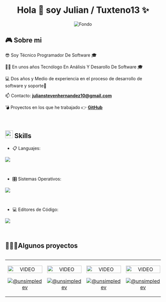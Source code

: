 <h1 align="center">Hola 👋  soy Julian / Tuxteno13 ✨ </h1> 

<div align="center"> 

![Fondo](https://github.com/user-attachments/assets/6c30507a-dc7e-463d-a40b-12e5b78cad1d)


</div>
<!--Intro start-->

 
## <b>🎮 Sobre mi</b>

<p align="left">
  
😎 Soy Técnico Programador De Software 🎓

👨‍💻 En unos años Tecnólogo En Análisis Y Desarollo De Software 🎓

💻 Dos años y Medio de experiencia en el proceso de desarrollo de software y soporte👾

📫 Contacto: **julianstevenhernandez10@gmail.com**

💣 Proyectos en los que he trabajado 👉 **[GitHub]()**

<!--Intro end-->
</p>


<br>

## <img src="https://media2.giphy.com/media/QssGEmpkyEOhBCb7e1/giphy.gif?cid=ecf05e47a0n3gi1bfqntqmob8g9aid1oyj2wr3ds3mg700bl&rid=giphy.gif" width ="25"><b> Skills</b>

<p align="center">

- 📋 Languajes:
    
<p align="left">
  <a href="https://skillicons.dev">
    <img src="https://skillicons.dev/icons?i=html,css,js,cs,dotnet,java,php,mysql,bootstrap,git" />
  </a>
</p>
<br>
    
    
- 🎛️ Sistemas Operativos:

<p align="left">
  <a href="https://skillicons.dev">
    <img src="https://skillicons.dev/icons?i=windows,apple" />
  </a>
</p>
<br>

    
- 💻 Editores de Código:

<p align="left">
  <a href="https://skillicons.dev">
    <img src="https://skillicons.dev/icons?i=atom,codepen,sublime,visualstudio,vscode,github" />
  </a>
</p>
<br>
</p>

<div id="proyectos">
<h2>👨🏻‍💻Algunos proyectos</h2>

<table align="left" >
<tr border="none">
  <td width="25%" align="center">
    <p align="center">
        <img align="center" width=100% src="https://raw.githubusercontent.com/unsimpledev/unsimpledev/main/assets/smsgateway.webp"   alt="VIDEO" />
      </p>
    <p align="center">
      <a href="https://github.com/unsimpledev/ProyectoSMSGateway" target="blank"><img align="center" src="https://img.shields.io/badge/GitHub-100000?style=for-the-badge&logo=github&logoColor=white" alt="@unsimpledev" /></a>
    </p>       
</td>
<td width="25%" align="center">
    <p align="center">
        <img align="center" width=100% src="https://raw.githubusercontent.com/unsimpledev/unsimpledev/main/assets/notifandroid.webp"   alt="VIDEO" />
      </p>
    <p align="center">
      <a href="https://github.com/unsimpledev/ProyectoNotificaciones" target="blank"><img align="center" src="https://img.shields.io/badge/GitHub-100000?style=for-the-badge&logo=github&logoColor=white" alt="@unsimpledev" /></a>
    </p>       
</td>
  
  <td width="25%" align="center">
    <p align="center">
        <img align="center" width=100% src="https://raw.githubusercontent.com/unsimpledev/unsimpledev/main/assets/chatgptapp.webp"   alt="VIDEO" />
      </p>
    <p align="center">
      <a href="https://github.com/unsimpledev/MiChatGPT" target="blank"><img align="center" src="https://img.shields.io/badge/GitHub-100000?style=for-the-badge&logo=github&logoColor=white" alt="@unsimpledev" /></a>
    </p>       
</td>

   <td width="25%" align="center">
    <p align="center">
        <img align="center" width=100% src="https://raw.githubusercontent.com/unsimpledev/unsimpledev/main/assets/traductorchatgpt.webp"   alt="VIDEO" />
      </p>
    <p align="center">
      <a href="https://github.com/unsimpledev/MiTraductor" target="blank"><img align="center" src="https://img.shields.io/badge/GitHub-100000?style=for-the-badge&logo=github&logoColor=white" alt="@unsimpledev" /></a>
    </p>       
</td>
  
</tr>
</table>
  </div>
